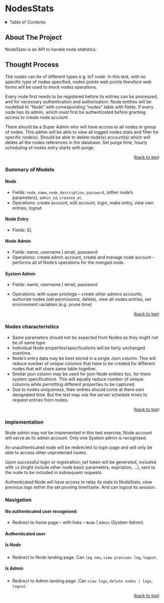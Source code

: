 # NodesStats
<!-- TABLE OF CONTENTS -->
<details>
  <summary>Table of Contents</summary>
  <ol>
    <li>
      <a href="#about-the-project">About The Project</a>
    </li>
    <li>
      <a href="#thought-process">Thought Process</a>
      <ul>
        <li><a href="#summary-of-models">Summary of Models</a></li>
        <li><a href="#nodes-characteristics">Nodes Characteristics</a></li>        
        <li><a href="#implementation">Test Implementation</a></li>
       <li><a href="#navigation">Navigation</a></li>       
      </ul>
    </li>
</details>

## About The Project

NodeStats is an API to handle node statistics.

## Thought Process

The nodes can be of different types e.g. IoT node. In this test, with no specific type of nodes specified, nodes points web points therefore web forms will be used to mock nodes operations.

Every node first needs to be registered before its entries can be processed, and for necessary authentication and authorisation. Node entities will be modelled to “Node” with corresponding “nodes” table with fields. If every node has its admin, which must first be authenticated before granting access to create node account.

There should be a Super Admin who will have access to all nodes or group of nodes. This admin will be able to view all logged nodes stats and filter for specific node(s). Should be able to delete node(s) account(s) which will delete all the nodes references in the database. Set purge time, hourly scheduling of nodes entry starts with purge.
  
  <p align="right">(<a href="#top">back to top</a>)</p>

### Summary of Models

#### Node

* Fields: `node_name`, `node_description`, `password`, (other node’s parameters), `admin_id`, `created_at`.
* Operations: create account, edit account, login, make entry, view own entries, logout

#### Node Entry

* Fields: ID, 

#### Node Admin

* Fields: name, username | email, password
* Operations: create admin account, create and manage node account – performs all of Node’s operations for the manged node.

#### System Admin

* Fields: name, username | email, password
* Operations: with super privilege – create other admins accounts, authorize nodes (set permissions, delete), view all nodes entries, set environment variables (e.g. prune time)

  <p align="right">(<a href="#top">back to top</a>)</p>
  
### Nodes characteristics

*	Same parameters should not be expected from Nodes as they might not be of same type
*	Individual Node properties/specifications will be fairly unchanged overtime.
*	Node’s entry data may be best stored in a single Json column. This will reduce number of unique columns that have to be created for different nodes that will share same table together. 
*	Similar json column may be used for json Node entities too, for there system specifications. This will equally reduce number of unique columns while permitting different properties to be captured.
*	Due to nodes uniqueness, their entries should come at there own designated time. But the test may use the server schedule times to request entries from nodes.
  
  <p align="right">(<a href="#top">back to top</a>)</p>

### Implementation

Node admin may not be implemented in this test exercise, Node account will serve as its admin account. Only one System admin is recognised.

An unauthenticated node will be redirected to login page and will only be able to access other unprotected routes.

Upon successful login or registration; jwt token will be generated, included with `id` (might include other node basic parameters, expiration, …), sent to the node to be included in subsequent requests.

Authenticated Node will have access to relay its stats to NodeStats, view previous logs within the set pruning timeframe. And can logout its session.

### Navigation
#### No authenticated user recognised: 

*	Redirect to home page – with links – `Node` | `Admin` (System Admin)

#### Authenticated user
##### Is Node
* Redirect to Node landing page. Can `log new`, `view previuos log`, `logout`.

##### Is Admin
* Redirect to Admin landing page. Can `view logs`, `delete nodes | logs`, `logout`.
  
  <p align="right">(<a href="#top">back to top</a>)</p>

